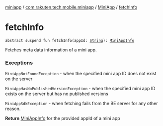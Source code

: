 [miniapp](../../index.md) / [com.rakuten.tech.mobile.miniapp](../index.md) / [MiniApp](index.md) / [fetchInfo](./fetch-info.md)

# fetchInfo

`abstract suspend fun fetchInfo(appId: `[`String`](https://kotlinlang.org/api/latest/jvm/stdlib/kotlin/-string/index.html)`): `[`MiniAppInfo`](../-mini-app-info/index.md)

Fetches meta data information of a mini app.

### Exceptions

`MiniAppNotFoundException` - when the specified mini app ID does not exist on the server

`MiniAppHasNoPublishedVersionException` - when the specified mini app ID exists on the
server but has no published versions

`MiniAppSdkException` - when fetching fails from the BE server for any other reason.

**Return**
[MiniAppInfo](../-mini-app-info/index.md) for the provided appId of a mini app

